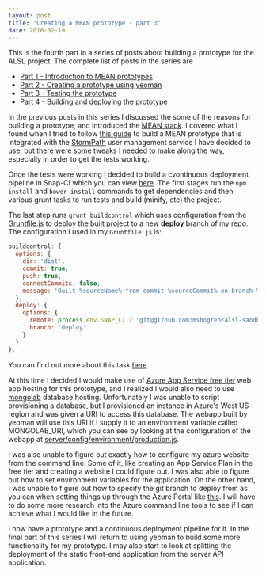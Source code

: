 ```yaml
---
layout: post
title: "Creating a MEAN prototype - part 3"
date: 2016-02-19
---
```

This is the fourth part in a series of posts about building a prototype for the ALSL project.  The complete list of posts in the series are

- [Part 1 - Introduction to MEAN prototypes](/2016/02/15/creating-a-mean-prototype-1.html)
- [Part 2 - Creating a prototype using yeoman](/2016/02/18/creating-a-mean-prototype-2.html)
- [Part 3 - Testing the prototype](/2016/02/19/creating-a-mean-prototype-3.html)
- [Part 4 - Building and deploying the prototype](/2016/02/22/creating-a-mean-prototype-4.html)

In the previous posts in this series I discussed the some of the reasons for building a prototype, and introduced the [MEAN stack](https://en.wikipedia.org/wiki/MEAN_(software_bundle)).
I covered what I found when I tried to follow [this guide](http://docs.stormpath.com/angularjs/guide/) to build a MEAN prototype that is integrated with the [StormPath](https://stormpath.com) user management service I have decided to use, but there were some tweaks I needed to make along the way, especially in order to get the tests working.

Once the tests were working I decided to build a cvontinuous deployment pipeline in Snap-CI which you can view [here](https://snap-ci.com/mshogren/alsl-sandbox1/branch/master).  The first stages run the `npm install` and `bower install` commands to get dependencies and then various grunt tasks to run tests and build (minify, etc) the project.

The last step runs `grunt buildcontrol` which uses configuration from the [Gruntfile.js](https://github.com/mshogren/alsl-sandbox1/blob/master/Gruntfile.js) to deploy the built project to a new **deploy** branch of my repo.  The configuration I used in my `Gruntfile.js` is:

``` javascript
buildcontrol: {
  options: {
    dir: 'dist',
    commit: true,
    push: true,
    connectCommits: false,
    message: 'Built %sourceName% from commit %sourceCommit% on branch %sourceBranch%'
  },
  deploy: {
    options: {
      remote: process.env.SNAP_CI ? 'git@github.com:mshogren/alsl-sandbox1.git' : 'https://github.com/mshogren/alsl-sandbox1.git',
      branch: 'deploy'
    }
  }
},
```

You can find out more about this task [here](http://yeoman.io/learning/deployment.html).

At this time I decided I would make use of [Azure App Service free tier](https://azure.microsoft.com/en-us/pricing/details/app-service/) web app hosting for this prototype, and I realized I would also need to use [mongolab](https://mongolab.com/) database hosting.  Unfortunately I was unable to script provisioning a database, but I provisioned an instance in Azure's West US region and was given a URI to access this database.  The webapp built by yeoman will use this URI if I supply it to an environment variable called MONGOLAB_URI, which you can see by looking at the configuration of the webapp at [server/config/environment/production.js](https://github.com/mshogren/alsl-sandbox1/blob/master/server/config/environment/production.js).

I was also unable to figure out exactly how to configure my azure website from the command line.  Some of it, like creating an App Service Plan in the free tier and creating a website I could figure out.  I was also able to figure out how to set environment variables for the application.  On the other hand, I was unable to figure out how to specify the git branch to deploy from as you can when setting things up through the Azure Portal like [this](https://azure.microsoft.com/en-us/documentation/articles/web-sites-publish-source-control/#Step7).  I will have to do some more research into the Azure command line tools to see if I can achieve what I would like in the future.

I now have a prototype and a continuous deployment pipeline for it.  In the final part of this series I will return to using yeoman to build some more functionality for my prototype.  I may also start to look at splitting the deployment of the static front-end application from the server API application.
